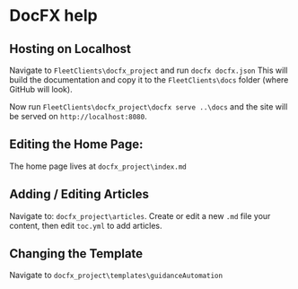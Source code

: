 # DocFX help

## Hosting on Localhost

Navigate to ```FleetClients\docfx_project``` and run ```docfx docfx.json``` This will build the documentation and copy it to the ```FleetClients\docs``` folder (where GitHub will look).

Now run ```FleetClients\docfx_project\docfx serve ..\docs``` and the site will be served on ```http://localhost:8080```.

## Editing the Home Page:

The home page lives at ```docfx_project\index.md```

## Adding / Editing Articles

Navigate to: ```docfx_project\articles```. Create or edit a new ```.md``` file your content, then edit ```toc.yml``` to add articles.

## Changing the Template

Navigate to ```docfx_project\templates\guidanceAutomation```
